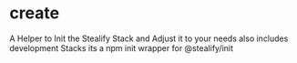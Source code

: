 # create
A Helper to Init the Stealify Stack and Adjust it to your needs also includes development Stacks its a npm init wrapper for @stealify/init 
